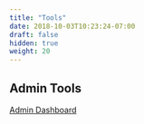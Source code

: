 ```yaml
---
title: "Tools"
date: 2018-10-03T10:23:24-07:00
draft: false
hidden: true
weight: 20
---
```


## Admin Tools

[Admin Dashboard](/ignition/admin.html)
